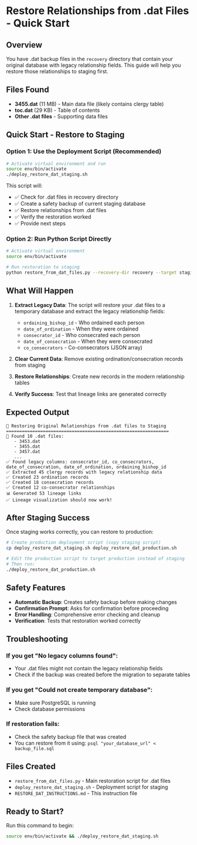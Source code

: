 # Restore Relationships from .dat Files - Quick Start

## Overview
You have .dat backup files in the `recovery` directory that contain your original database with legacy relationship fields. This guide will help you restore those relationships to staging first.

## Files Found
- **3455.dat** (11 MB) - Main data file (likely contains clergy table)
- **toc.dat** (29 KB) - Table of contents
- **Other .dat files** - Supporting data files

## Quick Start - Restore to Staging

### Option 1: Use the Deployment Script (Recommended)
```bash
# Activate virtual environment and run
source env/bin/activate
./deploy_restore_dat_staging.sh
```

This script will:
- ✅ Check for .dat files in recovery directory
- ✅ Create a safety backup of current staging database
- ✅ Restore relationships from .dat files
- ✅ Verify the restoration worked
- ✅ Provide next steps

### Option 2: Run Python Script Directly
```bash
# Activate virtual environment
source env/bin/activate

# Run restoration to staging
python restore_from_dat_files.py --recovery-dir recovery --target staging
```

## What Will Happen

1. **Extract Legacy Data**: The script will restore your .dat files to a temporary database and extract the legacy relationship fields:
   - `ordaining_bishop_id` - Who ordained each person
   - `date_of_ordination` - When they were ordained
   - `consecrator_id` - Who consecrated each person  
   - `date_of_consecration` - When they were consecrated
   - `co_consecrators` - Co-consecrators (JSON array)

2. **Clear Current Data**: Remove existing ordination/consecration records from staging

3. **Restore Relationships**: Create new records in the modern relationship tables

4. **Verify Success**: Test that lineage links are generated correctly

## Expected Output
```
🔄 Restoring Original Relationships from .dat files to Staging
==============================================================
📁 Found 10 .dat files:
   - 3453.dat
   - 3455.dat
   - 3457.dat
   ...
✅ Found legacy columns: consecrator_id, co_consecrators, date_of_consecration, date_of_ordination, ordaining_bishop_id
✅ Extracted 45 clergy records with legacy relationship data
✅ Created 23 ordination records
✅ Created 18 consecration records
✅ Created 12 co-consecrator relationships
📊 Generated 53 lineage links
✅ Lineage visualization should now work!
```

## After Staging Success

Once staging works correctly, you can restore to production:

```bash
# Create production deployment script (copy staging script)
cp deploy_restore_dat_staging.sh deploy_restore_dat_production.sh

# Edit the production script to target production instead of staging
# Then run:
./deploy_restore_dat_production.sh
```

## Safety Features

- **Automatic Backup**: Creates safety backup before making changes
- **Confirmation Prompt**: Asks for confirmation before proceeding
- **Error Handling**: Comprehensive error checking and cleanup
- **Verification**: Tests that restoration worked correctly

## Troubleshooting

### If you get "No legacy columns found":
- Your .dat files might not contain the legacy relationship fields
- Check if the backup was created before the migration to separate tables

### If you get "Could not create temporary database":
- Make sure PostgreSQL is running
- Check database permissions

### If restoration fails:
- Check the safety backup file that was created
- You can restore from it using: `psql "your_database_url" < backup_file.sql`

## Files Created
- `restore_from_dat_files.py` - Main restoration script for .dat files
- `deploy_restore_dat_staging.sh` - Deployment script for staging
- `RESTORE_DAT_INSTRUCTIONS.md` - This instruction file

## Ready to Start?
Run this command to begin:
```bash
source env/bin/activate && ./deploy_restore_dat_staging.sh
```
